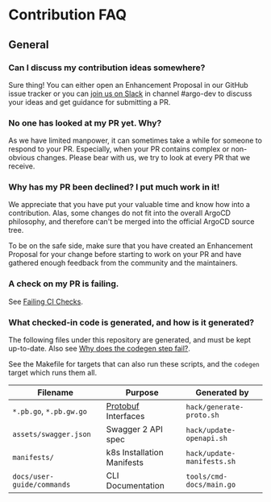 # Contribution FAQ

## General

### Can I discuss my contribution ideas somewhere?

Sure thing! You can either open an Enhancement Proposal in our GitHub issue tracker or you can [join us on Slack](https://argoproj.github.io/community/join-slack) in channel #argo-dev to discuss your ideas and get guidance for submitting a PR.

### No one has looked at my PR yet. Why?

As we have limited manpower, it can sometimes take a while for someone to respond to your PR. Especially, when your PR contains complex or non-obvious changes. Please bear with us, we try to look at every PR that we receive.

### Why has my PR been declined? I put much work in it!

We appreciate that you have put your valuable time and know how into a contribution. Alas, some changes do not fit into the overall ArgoCD philosophy, and therefore can't be merged into the official ArgoCD source tree.

To be on the safe side, make sure that you have created an Enhancement Proposal for your change before starting to work on your PR and have gathered enough feedback from the community and the maintainers.

### A check on my PR is failing.
See [Failing CI Checks](ci.md#troubleshooting-ci-checks).

### What checked-in code is generated, and how is it generated?
The following files under this repository are generated, and must be kept up-to-date. Also see [Why does the codegen step fail?](ci#why-does-the-codegen-step-fail).

See the Makefile for targets that can also run these scripts, and the `codegen` target which runs them all.

| Filename | Purpose | Generated by |
| -------- | ------- | ------------ |
| `*.pb.go`, `*.pb.gw.go` | [Protobuf](https://developers.google.com/protocol-buffers/docs/gotutorial) Interfaces | `hack/generate-proto.sh` |
| `assets/swagger.json` | Swagger 2 API spec | `hack/update-openapi.sh` |
| `manifests/` | k8s Installation Manifests | `hack/update-manifests.sh` |
| `docs/user-guide/commands` | CLI Documentation | `tools/cmd-docs/main.go` |
